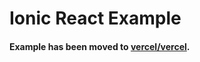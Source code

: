 # Ionic React Example

#### Example has been moved to [vercel/vercel](https://github.com/vercel/vercel/tree/master/examples/ionic-react).
